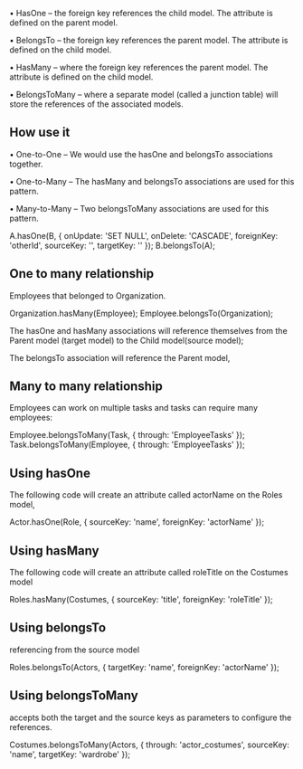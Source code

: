 • HasOne – the foreign key references the child model. The attribute is defined on the parent model.

• BelongsTo – the foreign key references the parent model. The attribute is defined on the child model.

• HasMany – where the foreign key references the parent model. The attribute is defined on the child model.

• BelongsToMany – where a separate model (called a junction table) will store the references of the associated models.

How use it
------------

• One-to-One – We would use the hasOne and belongsTo associations together.

• One-to-Many – The hasMany and belongsTo associations are used for this pattern.

• Many-to-Many – Two belongsToMany associations are used for this pattern.

A.hasOne(B, {
onUpdate: 'SET NULL',
onDelete: 'CASCADE',
foreignKey: 'otherId',
sourceKey: '',
targetKey: ''
});
B.belongsTo(A);

One to many relationship
---------------------
Employees that belonged to Organization.

Organization.hasMany(Employee);
Employee.belongsTo(Organization);

The hasOne and hasMany associations will reference themselves from the Parent model (target model) to the Child model(source model);

The belongsTo association will reference the Parent model,

Many to many relationship
---------------------
Employees can work on multiple tasks and tasks can require many employees:

Employee.belongsToMany(Task, { through: 'EmployeeTasks' });
Task.belongsToMany(Employee, { through: 'EmployeeTasks' });

Using hasOne
------------
The following code will create an attribute called actorName on the Roles model,

Actor.hasOne(Role, {
sourceKey: 'name',
foreignKey: 'actorName'
});

Using hasMany
----------------
The following code will create an attribute called roleTitle on the Costumes model

Roles.hasMany(Costumes, {
sourceKey: 'title',
foreignKey: 'roleTitle'
});

Using belongsTo
--------------
referencing from the source model

Roles.belongsTo(Actors, {
targetKey: 'name',
foreignKey: 'actorName'
});

Using belongsToMany
-------------------

accepts both the target and the source keys as parameters to configure the references.

Costumes.belongsToMany(Actors, {
through: 'actor_costumes',
sourceKey: 'name',
targetKey: 'wardrobe'
});

